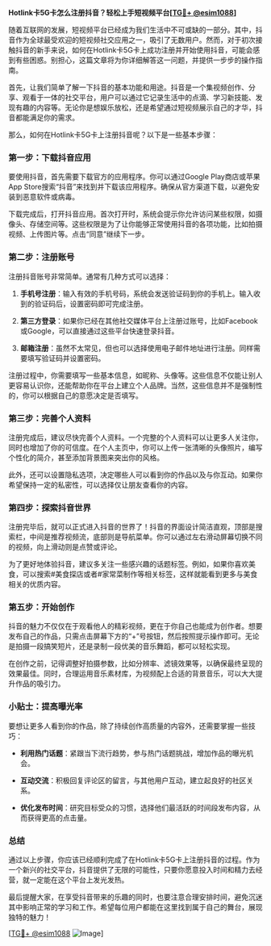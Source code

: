 **Hotlink卡5G卡怎么注册抖音？轻松上手短视频平台[[TG💪+ @esim1088](https://t.me/s/esim1088)]**

随着互联网的发展，短视频平台已经成为我们生活中不可或缺的一部分。其中，抖音作为全球最受欢迎的短视频社交应用之一，吸引了无数用户。然而，对于初次接触抖音的新手来说，如何在Hotlink卡5G卡上成功注册并开始使用抖音，可能会感到有些困惑。别担心，这篇文章将为你详细解答这一问题，并提供一步步的操作指南。

首先，让我们简单了解一下抖音的基本功能和用途。抖音是一个集视频创作、分享、观看于一体的社交平台，用户可以通过它记录生活中的点滴、学习新技能、发现有趣的内容等。无论你是想娱乐放松，还是希望通过短视频展示自己的才华，抖音都能满足你的需求。

那么，如何在Hotlink卡5G卡上注册抖音呢？以下是一些基本步骤：

### 第一步：下载抖音应用

要使用抖音，首先需要下载官方的应用程序。你可以通过Google Play商店或苹果App Store搜索“抖音”来找到并下载该应用程序。确保从官方渠道下载，以避免安装到恶意软件或病毒。

下载完成后，打开抖音应用。首次打开时，系统会提示你允许访问某些权限，如摄像头、存储空间等。这些权限是为了让你能够正常使用抖音的各项功能，比如拍摄视频、上传图片等。点击“同意”继续下一步。

### 第二步：注册账号

注册抖音账号非常简单。通常有几种方式可以选择：

1. **手机号注册**：输入有效的手机号码，系统会发送验证码到你的手机上。输入收到的验证码后，设置密码即可完成注册。
   
2. **第三方登录**：如果你已经在其他社交媒体平台上注册过账号，比如Facebook或Google，可以直接通过这些平台快速登录抖音。

3. **邮箱注册**：虽然不太常见，但也可以选择使用电子邮件地址进行注册。同样需要填写验证码并设置密码。

注册过程中，你需要填写一些基本信息，如昵称、头像等。这些信息不仅能让别人更容易认识你，还能帮助你在平台上建立个人品牌。当然，这些信息并不是强制性的，你可以根据自己的意愿决定是否填写。

### 第三步：完善个人资料

注册完成后，建议尽快完善个人资料。一个完整的个人资料可以让更多人关注你，同时也增加了你的可信度。在个人主页中，你可以上传一张清晰的头像照片，编写个性化的简介，甚至添加背景图来突出你的风格。

此外，还可以设置隐私选项，决定哪些人可以看到你的作品以及与你互动。如果你希望保持一定的私密性，可以选择仅让朋友查看你的内容。

### 第四步：探索抖音世界

注册完毕后，就可以正式进入抖音的世界了！抖音的界面设计简洁直观，顶部是搜索栏，中间是推荐视频流，底部则是导航菜单。你可以通过左右滑动屏幕切换不同的视频，向上滑动则是点赞或评论。

为了更好地体验抖音，建议多关注一些感兴趣的话题标签。例如，如果你喜欢美食，可以搜索#美食探店或者#家常菜制作等相关标签，这样就能看到更多与美食相关的优质内容。

### 第五步：开始创作

抖音的魅力不仅仅在于观看他人的精彩视频，更在于你自己也能成为创作者。想要发布自己的作品，只需点击屏幕下方的“+”号按钮，然后按照提示操作即可。无论是拍摄一段搞笑短片，还是录制一段优美的音乐舞蹈，都可以轻松实现。

在创作之前，记得调整好拍摄参数，比如分辨率、滤镜效果等，以确保最终呈现的效果最佳。同时，合理运用音乐素材库，为视频配上合适的背景音乐，可以大大提升作品的吸引力。

### 小贴士：提高曝光率

要想让更多人看到你的作品，除了持续创作高质量的内容外，还需要掌握一些技巧：

- **利用热门话题**：紧跟当下流行趋势，参与热门话题挑战，增加作品的曝光机会。
  
- **互动交流**：积极回复评论区的留言，与其他用户互动，建立起良好的社区关系。
  
- **优化发布时间**：研究目标受众的习惯，选择他们最活跃的时间段发布内容，从而获得更高的点击量。

### 总结

通过以上步骤，你应该已经顺利完成了在Hotlink卡5G卡上注册抖音的过程。作为一个新兴的社交平台，抖音提供了无限的可能性，只要你愿意投入时间和精力去经营，就一定能在这个平台上发光发热。

最后提醒大家，在享受抖音带来的乐趣的同时，也要注意合理安排时间，避免沉迷其中影响正常的学习和工作。希望每位用户都能在这里找到属于自己的舞台，展现独特的魅力！

[[TG💪+ @esim1088](https://t.me/s/esim1088) ![Image](https://i.postimg.cc/4NQfJmqS/Snipaste-2025-05-13-00-14-12.png)]